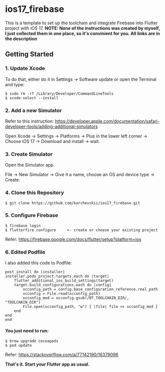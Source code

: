 # ios17_firebase

This is a template to set up the toolchain and integrate Firebase into Flutter project with iOS 17. __NOTE: None of the instructions was created by myself, I just collected them in one place, so it's convinient for you. All links are in the description__

## Getting Started

### 1. Update Xcode

To do that, either do it in Settings -> Software update or open the Terminal and type:

    $ sudo rm -rf /Library/Developer/CommandLineTools
    $ xcode-select --install

### 2. Add a new Simulator

Refer to this instruction:
https://developer.apple.com/documentation/safari-developer-tools/adding-additional-simulators

Open Xcode -> Settings -> Platforms -> Plus in the lower left corner -> Choose iOS 17 -> Download and install -> wait.

### 3. Create Simulator

Open the Simulator app.

File -> New Simulator -> Give it a name, choose an OS and device type -> Create.

### 4. Clone this Repository 

    $ git clone https://github.com/karchevskii/ios17_firebase.git

### 5. Configure Firebase

    $ firebase login
    $ flutterfire configure     <- create or choose your existing project

Refer: https://firebase.google.com/docs/flutter/setup?platform=ios

### 6. Edited Podfile

I also added this code to Podfile:

    post_install do |installer|
    installer.pods_project.targets.each do |target|
        flutter_additional_ios_build_settings(target)
        target.build_configurations.each do |config|
            xcconfig_path = config.base_configuration_reference.real_path
            xcconfig = File.read(xcconfig_path)
            xcconfig_mod = xcconfig.gsub(/DT_TOOLCHAIN_DIR/, "TOOLCHAIN_DIR")
            File.open(xcconfig_path, "w") { |file| file << xcconfig_mod }
        end
    end
    end


#### You just need to run:
    $ brew upgrade cocoapods
    $ pod update

Refer: https://stackoverflow.com/a/77142190/16379096

__That's it. Start your Flutter app as usual.__
